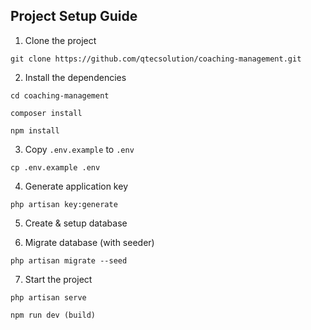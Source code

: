 ## Project Setup Guide

1. Clone the project

```shell
git clone https://github.com/qtecsolution/coaching-management.git
```

2. Install the dependencies

```shell
cd coaching-management

composer install

npm install
```

3. Copy `.env.example` to `.env`

```shell
cp .env.example .env
```

4. Generate application key

```shell
php artisan key:generate
```

5. Create & setup database

6. Migrate database (with seeder)

```shell
php artisan migrate --seed
```

7. Start the project

```shell
php artisan serve

npm run dev (build)
```
